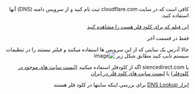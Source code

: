 <div dir="rtl" markdown="1">

کافی است که در سایت cloudflare.com ثبت نام کنید و از سرویس دامنه (DNS) آنها استفاده کنید.

[این فیلم که برای کلود فلر هست را مشاهده کنید](https://www.youtube.com/watch?v=Sgqnznm6SEY)

فقط در قسمت آخر 



حالا آدرس یک سایتی که از این سرویس ها استفاده میکنند و فیلتر نیستند را در تنظیمات سیستم تایپ کنید مطابق شکل زیر
![image](https://user-images.githubusercontent.com/114227601/212904324-0a485db0-4b78-4d2e-b363-df0f42483013.png)




یا siencedirect.com اگه از کلودفلر استفاده میکنید ([لیست سایت های موجود در کلودفلر](https://trends.builtwith.com/cdn/Cloudflare/Iran)) یا [لیست سایت های کلود فلر در ایران](https://index.woorank.com/en/reviews?countries=IR&technologies=cloudflare)

[ابزار DNS Lookup](https://dns-lookup.com) برای بررسی اینکه سایتها در کلود فلر  هستند
</div>